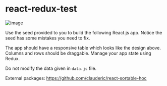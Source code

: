 # react-redux-test

![image](https://user-images.githubusercontent.com/20415880/158131703-0c5292a5-7c5c-4ddb-bfdd-232d7dd96119.png)

Use the seed provided to you to build the following React.js app.
Notice the seed has some mistakes you need to fix.

The app should have a responsive table which looks like the design above. 
Columns and rows should be draggable.
Manage your app state using Redux.

Do not modify the data given in `data.js` file.

External packages: https://github.com/clauderic/react-sortable-hoc
